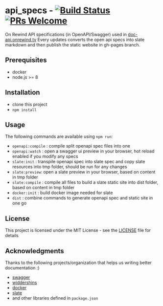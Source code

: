 # api_specs - [![Build Status](https://travis-ci.org/OnRewind/api_specs.svg?branch=master)](https://travis-ci.org/OnRewind/api_specs)  [![PRs Welcome](https://img.shields.io/badge/PRs-welcome-brightgreen.svg?style=flat-square)](http://makeapullrequest.com)
On Rewind API specifications (in OpenAPI/Swagger) used in [doc-api.onrewind.tv](http://doc-api.onrewind.tv)
Every updates converts the open api specs into slate markdown and then publish the static website in gh-pages branch.

## Prerequisites

- docker
- node.js >= 8

## Installation

-  clone this project
- `npm install`

## Usage

The following commands are available using `npm run`:

 - `openapi:compile` : compile split openapi spec files into one
 - `openapi:watch` : open a swagger ui preview in your browser, hot reload enabled if you modify any specs
 - `slate:init` : transpile openapi spec into slate spec and copy slate resources into tmp folder, should be run for any changes
 - `slate:preview`: open a slate preview in your browser, based on content in tmp folder
 - `slate:compile` : compile all files to build a slate static site into dist folder, based on content in tmp folder
 - `docker:init` : build docker image needed for slate
 - `dist` : combine commands to generate openapi spec and static site in one go

## License

This project is licensed under the MIT License - see the [LICENSE](LICENSE) file for details

## Acknowledgments

Thanks to the following projects/organization that helps us writing better documentation :)

* [swagger](https://swagger.io/)
* [widdershins](https://github.com/Mermade/widdershins)
* [docker](https://www.docker.com/)
* [slate](https://github.com/lord/slate)
* and other libraries defined in `package.json`
